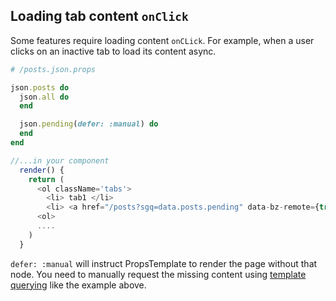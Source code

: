 ## Loading tab content `onClick`

Some features require loading content `onCLick`. For example, when a user clicks
on an inactive tab to load its content async.

```ruby
# /posts.json.props

json.posts do
  json.all do
  end

  json.pending(defer: :manual) do
  end
end
```

```javascript
//...in your component
  render() {
    return (
      <ol className='tabs'>
        <li> tab1 </li>
        <li> <a href="/posts?sgq=data.posts.pending" data-bz-remote={true}>tab2</a> </li>
      <ol>
      ....
    )
  }
```

`defer: :manual` will instruct PropsTemplate to render the page without that
node. You need to manually request the missing content using
[template querying][querying guide] like the example above.


[querying guide]: ../traversal-guide.md
